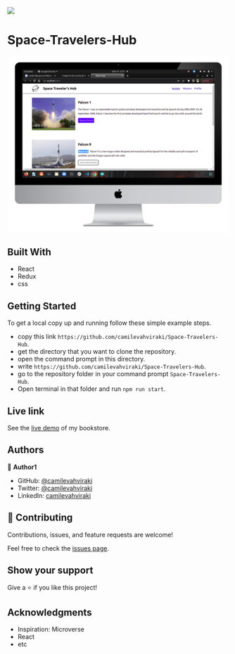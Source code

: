 ![](https://img.shields.io/badge/Microverse-blueviolet)

# Space-Travelers-Hub

![](public/desktop(3).png)

## Built With

- React
- Redux
- css


## Getting Started

To get a local copy up and running follow these simple example steps.

- copy this link `https://github.com/camilevahviraki/Space-Travelers-Hub`.
- get the directory that you want to clone the repository.
- open the command prompt in this directory.
- write `https://github.com/camilevahviraki/Space-Travelers-Hub`.
- go to the repository folder in your command prompt `Space-Travelers-Hub`.
- Open terminal in that folder and run `npm run start`.

## Live link

See the [live demo](https://comforting-centaur-317ced.netlify.app/) of my bookstore.


## Authors

👤 **Author1**

- GitHub: [@camilevahviraki](https://github.com/camilevahviraki)
- Twitter: [@camilevahviraki](https://twitter.com/CamileVahviraki)
- LinkedIn: [camilevahviraki](https://www.linkedin.com/in/camile-vahviraki-8180a6232/)



## 🤝 Contributing

Contributions, issues, and feature requests are welcome!

Feel free to check the [issues page](../../issues/).

## Show your support

Give a ⭐️ if you like this project!

## Acknowledgments

- Inspiration: Microverse
- React
- etc